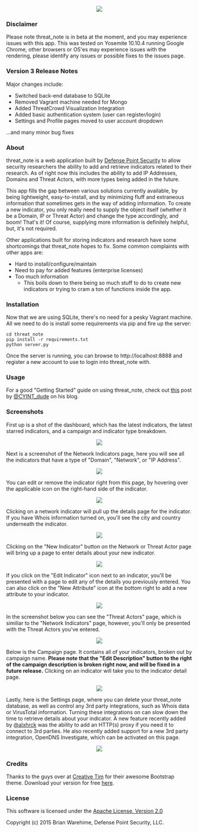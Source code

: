 <p align="center">
<img src="http://i.imgur.com/4keZTGz.png"></p>

### Disclaimer

Please note threat_note is in beta at the moment, and you may experience issues with this app. This was tested on Yosemite 10.10.4 running Google Chrome, other browsers or OS'es may experience issues with the rendering, please identify any issues or possible fixes to the issues page.

### Version 3 Release Notes

Major changes include:

- Switched back-end database to SQLite
- Removed Vagrant machine needed for Mongo
- Added ThreatCrowd Visualization Integration
- Added basic authentication system (user can register/login)
- Settings and Profile pages moved to user account dropdown

...and many minor bug fixes

### About

threat_note is a web application built by [Defense Point Security](http://www.defpoint.com) to allow security researchers the ability to add and retrieve indicators related to their research. As of right now this includes the ability to add IP Addresses, Domains and Threat Actors, with more types being added in the future.

This app fills the gap between various solutions currently available, by being lightweight, easy-to-install, and by minimizing fluff and extraneous information that sometimes gets in the way of adding information. To create a new indicator, you only really need to supply the object itself (whether it be a Domain, IP or Threat Actor) and change the type accordingly, and boom! That's it! Of course, supplying more information is definitely helpful, but, it's not required.

Other applications built for storing indicators and research have some shortcomings that threat_note hopes to fix. Some common complaints with other apps are:

- Hard to install/configure/maintain
- Need to pay for added features (enterprise licenses)
- Too much information
  - This boils down to there being so much stuff to do to create new indicators or trying to cram a ton of functions inside the app.

### Installation

Now that we are using SQLite, there's no need for a pesky Vagrant machine. All we need to do is install some requirements via pip and fire up the server:

```
cd threat_note
pip install -r requirements.txt
python server.py
```

Once the server is running, you can browse to http://localhost:8888 and register a new account to use to login into threat_note with.

### Usage

For a good "Getting Started" guide on using threat_note, check out [this](http://www.cyintanalysis.com/playing-with-threat_note/) post by [@CYINT_dude](https://twitter.com/CYINT_dude) on his blog.

### Screenshots

First up is a shot of the dashboard, which has the latest indicators, the latest starred indicators, and a campaign and indicator type breakdown.

<p align="center">
<img src="http://i.imgur.com/hWknd2C.png" href="http://i.imgur.com/hWknd2C.png"></p>

Next is a screenshot of the Network Indicators page, here you will see all the indicators that have a type of "Domain", "Network", or "IP Address".

<p align="center">
<img src="http://i.imgur.com/uSaLH6y.png" href="http://i.imgur.com/uSaLH6y.png"></p>

You can edit or remove the indicator right from this page, by hovering over the applicable icon on the right-hand side of the indicator.

<p align="center">
<img src="http://i.imgur.com/ovzUgBV.png" href="http://i.imgur.com/ovzUgBV.png"></p>

Clicking on a network indicator will pull up the details page for the indicator. If you have Whois information turned on, you'll see the city and country underneath the indicator.

<p align="center">
<img src="http://i.imgur.com/7DsYbgl.png" href="http://i.imgur.com/7DsYbgl.png"></p>

Clicking on the "New Indicator" button on the Network or Threat Actor page will bring up a page to enter details about your new indicator.

<p align="center">
<img src="http://i.imgur.com/m6hQswB.png" href="http://i.imgur.com/m6hQswB.png"></p>

If you click on the "Edit Indicator" icon next to an indicator, you'll be presented with a page to edit any of the details you previously entered. You can also click on the "New Attribute" icon at the bottom right to add a new attribute to your indicator.

<p align="center">
<img src="http://i.imgur.com/W3LShn7.png" href="http://i.imgur.com/W3LShn7.png"></p>

In the screenshot below you can see the "Threat Actors" page, which is similiar to the "Network Indicators" page, however, you'll only be presented with the Threat Actors you've entered.

<p align="center">
<img src="http://i.imgur.com/8KgVPRW.png" href="http://i.imgur.com/8KgVPRW.png"></p>

Below is the Campaign page. It contains all of your indicators, broken out by campaign name. **Please note that the "Edit Description" button to the right of the campaign description is broken right now, and will be fixed in a future release.** Clicking on an indicator will take you to the indicator detail page.

<p align="center">
<img src="http://i.imgur.com/CUBmvXz.png" href="http://i.imgur.com/CUBmvXz.png"></p>

Lastly, here is the Settings page, where you can delete your threat_note database, as well as control any 3rd party integrations, such as Whois data or VirusTotal information. Turning these integrations on can slow down the time to retrieve details about your indicator. A new feature recently added by [@alxhrck](https://github.com/alxhrck) was the ability to add an HTTP(s) proxy if you need it to connect to 3rd parties. He also recently added support for a new 3rd party integration, OpenDNS Investigate, which can be activated on this page.

<p align="center">
<img src="http://i.imgur.com/AwRYkEI.png" href="http://i.imgur.com/AwRYkEI.png"></p>

### Credits

Thanks to the guys over at [Creative Tim](http://www.creative-tim.com/) for their awesome Bootstrap theme. Download your version for free [here](http://demos.creative-tim.com/light-bootstrap-dashboard).

### License

This software is licensed under the [Apache License, Version 2.0](http://www.apache.org/licenses/LICENSE-2.0)

Copyright (c) 2015 Brian Warehime, Defense Point Security, LLC.
